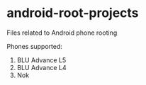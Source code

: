 # android-root-projects
Files related to Android phone rooting

Phones supported:
1. BLU Advance L5
2. BLU Advance L4
3. Nok
